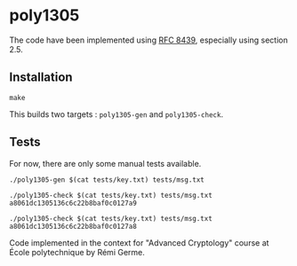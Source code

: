 # poly1305

The code have been implemented using [RFC 8439](https://datatracker.ietf.org/doc/html/rfc8439), especially using section 2.5.

## Installation

```shell
make
```

This builds two targets : `poly1305-gen` and `poly1305-check`.

## Tests

For now, there are only some manual tests available.

```shell
./poly1305-gen $(cat tests/key.txt) tests/msg.txt
```

```shell
./poly1305-check $(cat tests/key.txt) tests/msg.txt a8061dc1305136c6c22b8baf0c0127a9
```

```shell
./poly1305-check $(cat tests/key.txt) tests/msg.txt a8061dc1305136c6c22b8baf0c0127a8
```

Code implemented in the context for "Advanced Cryptology" course at École polytechnique by Rémi Germe.
